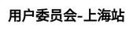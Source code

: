 ---
title: "用户委员会-上海站"

css: "scss/user-group-single.scss"

topSection:
  title: KubeSphere 社区用户委员会—上海站
  content: KubeSphere 社区用户委员会—上海站成立于 2021 年 5 月 15 日，是由活跃在上海的 KubeSphere 社区用户和成员组成的。目前为初创阶段，核心成员 4 人。
  image: /images/user-group/shanghai/banner.png

station:
  name_en: KubeSphere Community
  name: 申请加入社区用户委员会—上海站
  description: 
    - 不管你是否是 KubeSphere 的用户，只要你对云原生技术感兴趣，对组织活动有热情，对发展 KubeSphere 社区有想法，即可申请加入 KubeSphere 社区上海用户委员会。
    - 如果你想加入 KubeSphere 社区用户委员会—上海站，成为其中的一名委员（成员），为发展 KubeSphere 社区贡献自己的一份力量，可添加上海站站长申红磊微信申请，并邀请您加入 KubeSphere 开源社区上海站微信群。
  manager: 
    name: 申红磊
    image: /images/user-group/shanghai/person.png
    wxCode: /images/user-group/shanghai/wxCode.png
    position: 上海站站长
  icon: /images/user-group/shanghai/shanghai.svg
  icon_name: KubeSphere 社区用户委员会
  station_name: "- 上海站 -"

returns:
  title: 为什么加入我们？
  list:
    - text: 结识更多的云原生领域的技术大牛、志同道合的朋友
      bg: /images/user-group/list/returns/bg1.svg

    - text: 提升在云原生领域的知名度
      bg: /images/user-group/list/returns/bg2.svg

    - text: 提升自身多项能力：交流沟通能力、组织协调能力、领导能力等
      bg: /images/user-group/list/returns/bg3.svg

    - text: KubeSphere 社区周边纪念礼品、社区认证证书及社区Title
      bg: /images/user-group/list/returns/bg4.svg

members:
  title: 核心成员
  list:
    - name: 张海立
      position: 驭势科技云平台研发总监
      des: 工作领域涉及 Docker、Kubernetes、DevOps、Helm、kind、Ngnix 等，可以协助社区成员解决此领域涉及到的相关问题。
      bg: /images/user-group/shanghai/zhl.png

    - name: 郭旭东
      position: 云原生社区上海站站长
      des: 主要负责 devops 及云原生领域建设，涉及各种云原生工具、Kubernetes、Istio、OAM 等，致力于提升研发及运维效率，优化交付的质量及体验。
      bg: /images/user-group/shanghai/gxd.png

    - name: 申红磊
      position: QingCloud SA
      des: 主要负责 devops 及云原生领域建设，涉及各种云原生工具、Kubernetes、Istio、OAM 等，致力于提升研发及运维效率，优化交付的质量及体验。
      bg: /images/user-group/shanghai/shl.png

    - name: 申红磊
      position: QingCloud SA
      des: 主要负责 devops 及云原生领域建设，涉及各种云原生工具、Kubernetes、Istio、OAM 等，致力于提升研发及运维效率，优化交付的质量及体验。
      bg: /images/user-group/shanghai/shl.png

activities:
  videos:
    - image: /images/user-group/shanghai/rotation/ex.png
      link: http://localhost:1313/zh/live/mqtt1230-live/
    - image: /images/user-group/shanghai/rotation/ex.png
      link: http://localhost:1313/zh/live/openfunction0113-live/
    - image: /images/user-group/shanghai/rotation/ex.png
      link: http://localhost:1313/zh/live/mqtt1230-live/

  review:
    - text: JuiceFS CSI Driver 的最佳实践
      description: JuiceFS 基于云原生环境的基础设施和软件设计，可以简单轻松的在各种云原生环境11111
      link: 
      
    - text: KubeSphere DevOps 越开放，越强大
      description: 开源社区只有保持开放和中立的态度，才能越来越强大，才能像大海一样海纳百川2222222
      link: 

    - text: 集群镜像重塑分布式应用交付
      description: 3集群镜像把整个集群看成一台服务器，把 K8s 看成云操作系统，实现整个集群的镜333333
      link: 

    - text: KubeSphere DevOps 越开放，越强大
      description: 4开源社区只有保持开放和中立的态度，才能越来越强大，才能像大海一样海纳百川2222222
      link: 

    - text: 集群镜像重塑分布式应用交付
      description: 5集群镜像把整个集群看成一台服务器，把 K8s 看成云操作系统，实现整个集群的镜333333
      link: 

    - text: JuiceFS CSI Driver 的最佳实践
      description: 6JuiceFS 基于云原生环境的基础设施和软件设计，可以简单轻松的在各种云原生环境11111
      link: 


---